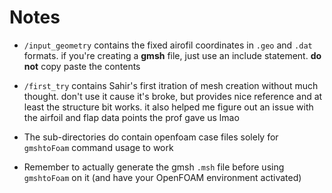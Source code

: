 # Notes
 
 - `/input_geometry` contains the fixed airofil coordinates in `.geo` and `.dat` formats. if you're creating a **gmsh** file, just use an include statement. **do not** copy paste the contents
 
 - `/first_try` contains Sahir's first itration of mesh creation without much thought. don't use it cause it's broke, but provides nice reference and at least the structure bit works. it also helped me figure out an issue with the airfoil and flap data points the prof gave us lmao

 - The sub-directories do contain openfoam case files solely for `gmshtoFoam` command usage to work

 - Remember to actually generate the gmsh `.msh` file before using `gmshtoFoam` on it (and have your OpenFOAM environment activated)
